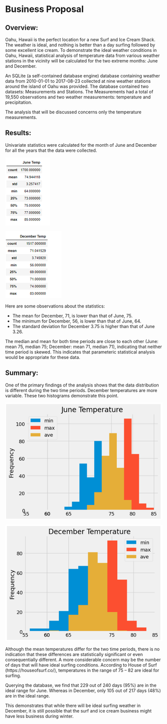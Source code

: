 # Business Proposal
## Overview:
<p>Oahu, Hawaii is the perfect location for a new Surf and Ice Cream Shack.  The weather is ideal, and nothing is better than a day surfing followed by some excellent ice cream.   To demonstrate the ideal weather conditions in Oahu, Hawaii, statistical analysis of temperature data from various weather stations in the vicinity will be calculated for the two extreme months: June and December. </p>

<p>An SQLite (a self-contained database engine) database containing weather data from 2010-01-01 to 2017-08-23 collected at nine weather stations around the island of Oahu was provided.  The database contained two datasets: Measurements and Stations.  The Measurements had a total of 19,550 observations and two weather measurements: temperature and precipitation.</p>

<p>The analysis that will be discussed concerns only the temperature measurements.</p>

## Results:

<p>Univariate statistics were calculated for the month of June and December for all the years that the data were collected.</p>

![June Temps](https://github.com/CWCroghan/Mod9_Challenge/blob/main/JuneTemps.png)

![December Temps](https://github.com/CWCroghan/Mod9_Challenge/blob/main/DecTemps.png)

<p>Here are some observations about the statistics:</p>
<ul>
<li>The mean for December, 71, is lower than that of June, 75.</li>
<li>The minimum for December, 56, is lower than that of June, 64.</li>
<li>The standard deviation for December 3.75 is higher than that of June 3.26.</li>
</ul> 

<p>The median and mean for both time periods are close to each other (June: mean 75, median 75; December: mean 71, median 71), indicating that neither time period is skewed.  This indicates that parameteric statistical analysis would be appropriate for these data.</p>

## Summary: 

<p>One of the primary findings of the analysis shows that the data distribution is different during the two time periods.  December temperatures are more variable.  These two histograms demonstrate this point.</p>

![June Temps Histogram](https://github.com/CWCroghan/Mod9_Challenge/blob/main/JuneHistogram.png)

![December Temps Histogram](https://github.com/CWCroghan/Mod9_Challenge/blob/main/DecHistogram.png)

<p>Although the mean temperatures differ for the two time periods, there is no indication that these differences are statistically significant or even consequentially different.  A more considerable concern may be the number of days that will have ideal surfing conditions.  According to House of Surf (https://houseofsurf.co/), temperatures in the range of 75 – 82 are ideal for surfing.</p>

<p>Querying the database, we find that 229 out of 240 days (95%) are in the ideal range for June.  Whereas in December, only 105 out of 217 days (48%) are in the ideal range.  </p>

<p>This demonstrates that while there will be ideal surfing weather in December, it is still possible that the surf and ice cream business might have less business during winter.</p>
